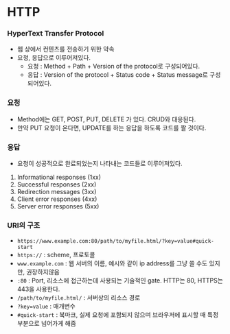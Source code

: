 # HTTP

### HyperText Transfer Protocol

- 웹 상에서 컨텐츠를 전송하기 위한 약속
- 요청, 응답으로 이루어져있다.
  - 요청 : Method + Path + Version of the protocol로 구성되어있다.
  - 응답 : Version of the protocol + Status code + Status message로 구성되어있다.



### 요청

- Method에는 GET, POST, PUT, DELETE 가 있다. CRUD와 대응된다.
- 만약 PUT 요청이 온다면, UPDATE를 하는 응답을 하도록 코드를 짤 것이다.



### 응답

- 요청이 성공적으로 완료되었는지 나타내는 코드들로 이루어져있다.

1. Informational responses (1xx)
2. Successful responses (2xx)
3. Redirection messages (3xx)
4. Client error responses (4xx)
5. Server error responses (5xx)



###  URI의 구조

- `https://www.example.com:80/path/to/myfile.html/?key=value#quick-start`
- `https://` : scheme, 프로토콜
- `www.example.com` : 웹 서버의 이름, 예시와 같이 ip address를 그냥 쓸 수도 있지만, 권장하지않음
- `:80` : Port, 리소스에 접근하는데 사용되는 기술적인 gate. HTTP는 80, HTTPS는 443을 사용한다.
- `/path/to/myfile.html/` : 서버상의 리소스 경로
- `?key=value` : 매개변수
- `#quick-start` : 북마크, 실제 요청에 포함되지 않으며 브라우저에 표시할 때 특정 부분으로 넘어가게 해줌
